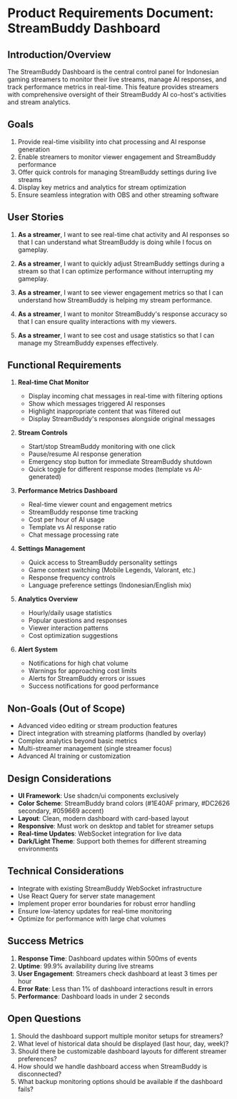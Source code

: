 # Product Requirements Document: StreamBuddy Dashboard

## Introduction/Overview

The StreamBuddy Dashboard is the central control panel for Indonesian gaming streamers to monitor their live streams, manage AI responses, and track performance metrics in real-time. This feature provides streamers with comprehensive oversight of their StreamBuddy AI co-host's activities and stream analytics.

## Goals

1. Provide real-time visibility into chat processing and AI response generation
2. Enable streamers to monitor viewer engagement and StreamBuddy performance
3. Offer quick controls for managing StreamBuddy settings during live streams
4. Display key metrics and analytics for stream optimization
5. Ensure seamless integration with OBS and other streaming software

## User Stories

1. **As a streamer**, I want to see real-time chat activity and AI responses so that I can understand what StreamBuddy is doing while I focus on gameplay.

2. **As a streamer**, I want to quickly adjust StreamBuddy settings during a stream so that I can optimize performance without interrupting my gameplay.

3. **As a streamer**, I want to see viewer engagement metrics so that I can understand how StreamBuddy is helping my stream performance.

4. **As a streamer**, I want to monitor StreamBuddy's response accuracy so that I can ensure quality interactions with my viewers.

5. **As a streamer**, I want to see cost and usage statistics so that I can manage my StreamBuddy expenses effectively.

## Functional Requirements

1. **Real-time Chat Monitor**

   - Display incoming chat messages in real-time with filtering options
   - Show which messages triggered AI responses
   - Highlight inappropriate content that was filtered out
   - Display StreamBuddy's responses alongside original messages

2. **Stream Controls**

   - Start/stop StreamBuddy monitoring with one click
   - Pause/resume AI response generation
   - Emergency stop button for immediate StreamBuddy shutdown
   - Quick toggle for different response modes (template vs AI-generated)

3. **Performance Metrics Dashboard**

   - Real-time viewer count and engagement metrics
   - StreamBuddy response time tracking
   - Cost per hour of AI usage
   - Template vs AI response ratio
   - Chat message processing rate

4. **Settings Management**

   - Quick access to StreamBuddy personality settings
   - Game context switching (Mobile Legends, Valorant, etc.)
   - Response frequency controls
   - Language preference settings (Indonesian/English mix)

5. **Analytics Overview**

   - Hourly/daily usage statistics
   - Popular questions and responses
   - Viewer interaction patterns
   - Cost optimization suggestions

6. **Alert System**
   - Notifications for high chat volume
   - Warnings for approaching cost limits
   - Alerts for StreamBuddy errors or issues
   - Success notifications for good performance

## Non-Goals (Out of Scope)

- Advanced video editing or stream production features
- Direct integration with streaming platforms (handled by overlay)
- Complex analytics beyond basic metrics
- Multi-streamer management (single streamer focus)
- Advanced AI training or customization

## Design Considerations

- **UI Framework**: Use shadcn/ui components exclusively
- **Color Scheme**: StreamBuddy brand colors (#1E40AF primary, #DC2626 secondary, #059669 accent)
- **Layout**: Clean, modern dashboard with card-based layout
- **Responsive**: Must work on desktop and tablet for streamer setups
- **Real-time Updates**: WebSocket integration for live data
- **Dark/Light Theme**: Support both themes for different streaming environments

## Technical Considerations

- Integrate with existing StreamBuddy WebSocket infrastructure
- Use React Query for server state management
- Implement proper error boundaries for robust error handling
- Ensure low-latency updates for real-time monitoring
- Optimize for performance with large chat volumes

## Success Metrics

1. **Response Time**: Dashboard updates within 500ms of events
2. **Uptime**: 99.9% availability during live streams
3. **User Engagement**: Streamers check dashboard at least 3 times per hour
4. **Error Rate**: Less than 1% of dashboard interactions result in errors
5. **Performance**: Dashboard loads in under 2 seconds

## Open Questions

1. Should the dashboard support multiple monitor setups for streamers?
2. What level of historical data should be displayed (last hour, day, week)?
3. Should there be customizable dashboard layouts for different streamer preferences?
4. How should we handle dashboard access when StreamBuddy is disconnected?
5. What backup monitoring options should be available if the dashboard fails?
